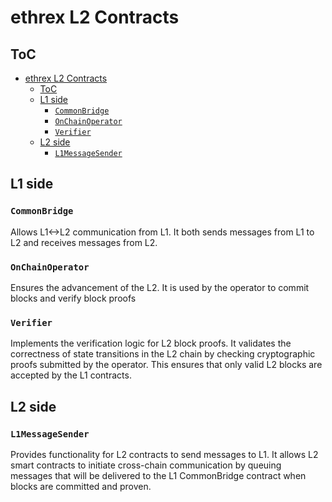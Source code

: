 # ethrex L2 Contracts

## ToC

- [ethrex L2 Contracts](#ethrex-l2-contracts)
  - [ToC](#toc)
  - [L1 side](#l1-side)
    - [`CommonBridge`](#commonbridge)
    - [`OnChainOperator`](#onchainoperator)
    - [`Verifier`](#verifier)
  - [L2 side](#l2-side)
    - [`L1MessageSender`](#l1messagesender)

## L1 side

### `CommonBridge`

Allows L1<->L2 communication from L1. It both sends messages from L1 to L2 and receives messages from L2.

### `OnChainOperator`

Ensures the advancement of the L2. It is used by the operator to commit blocks and verify block proofs

### `Verifier`

Implements the verification logic for L2 block proofs. It validates the correctness of state transitions in the L2 chain by checking cryptographic proofs submitted by the operator. This ensures that only valid L2 blocks are accepted by the L1 contracts.

## L2 side

### `L1MessageSender`

Provides functionality for L2 contracts to send messages to L1. It allows L2 smart contracts to initiate cross-chain communication by queuing messages that will be delivered to the L1 CommonBridge contract when blocks are committed and proven.
